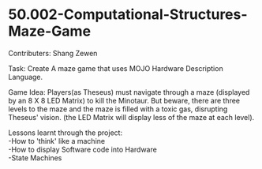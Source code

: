 # 50.002-Computational-Structures-Maze-Game

Contributers: Shang Zewen

Task: Create A maze game that uses MOJO Hardware Description Language.

Game Idea: 
Players(as Theseus) must navigate through a maze (displayed by an 8 X 8 LED Matrix) to kill the Minotaur. But beware,
there are three levels to the maze and the maze is filled with a toxic gas, disrupting Theseus' vision. (the LED Matrix will 
display less of the maze at each level).

Lessons learnt through the project:</br>
  -How to 'think' like a machine</br>
  -How to display Software code into Hardware</br>
  -State Machines
